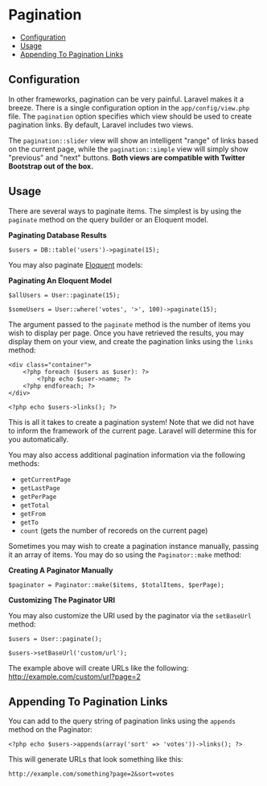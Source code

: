 # Pagination

- [Configuration](#configuration)
- [Usage](#usage)
- [Appending To Pagination Links](#appending-to-pagination-links)

<a name="configuration"></a>
## Configuration

In other frameworks, pagination can be very painful. Laravel makes it a breeze. There is a single configuration option in the `app/config/view.php` file. The `pagination` option specifies which view should be used to create pagination links. By default, Laravel includes two views.

The `pagination::slider` view will show an intelligent "range" of links based on the current page, while the `pagination::simple` view will simply show "previous" and "next" buttons. **Both views are compatible with Twitter Bootstrap out of the box.**

<a name="usage"></a>
## Usage

There are several ways to paginate items. The simplest is by using the `paginate` method on the query builder or an Eloquent model.

**Paginating Database Results**

	$users = DB::table('users')->paginate(15);

You may also paginate [Eloquent](/docs/eloquent) models:

**Paginating An Eloquent Model**

	$allUsers = User::paginate(15);

	$someUsers = User::where('votes', '>', 100)->paginate(15);

The argument passed to the `paginate` method is the number of items you wish to display per page. Once you have retrieved the results, you may display them on your view, and create the pagination links using the `links` method:

	<div class="container">
		<?php foreach ($users as $user): ?>
			<?php echo $user->name; ?>
		<?php endforeach; ?>
	</div>

	<?php echo $users->links(); ?>

This is all it takes to create a pagination system! Note that we did not have to inform the framework of the current page. Laravel will determine this for you automatically.

You may also access additional pagination information via the following methods:

- `getCurrentPage`
- `getLastPage`
- `getPerPage`
- `getTotal`
- `getFrom`
- `getTo`
- `count` (gets the number of recoreds on the current page)

Sometimes you may wish to create a pagination instance manually, passing it an array of items. You may do so using the `Paginator::make` method:

**Creating A Paginator Manually**

	$paginator = Paginator::make($items, $totalItems, $perPage);

**Customizing The Paginator URI**

You may also customize the URI used by the paginator via the `setBaseUrl` method:

	$users = User::paginate();

	$users->setBaseUrl('custom/url');

The example above will create URLs like the following: http://example.com/custom/url?page=2

<a name="appending-to-pagination-links"></a>
## Appending To Pagination Links

You can add to the query string of pagination links using the `appends` method on the Paginator:

	<?php echo $users->appends(array('sort' => 'votes'))->links(); ?>

This will generate URLs that look something like this:

	http://example.com/something?page=2&sort=votes
